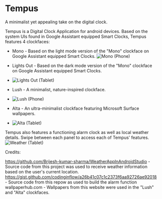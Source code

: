 # Tempus

A minimalist yet appealing take on the digital clock.



Tempus is a Digital Clock Application for android devices. Based on the system UIs found in Google Assistant equipped Smart Clocks, Tempus features 4 clockfaces:

* Mono - Based on the light mode version of the "Mono" clockface on Google Assistant equipped Smart Clocks.
![Mono (Phone)](https://user-images.githubusercontent.com/71292161/187811723-23f20443-4f37-4803-8a4f-fc4560368490.jpg)


* Lights Out - Based on the dark mode version of the "Mono" clockface on Google Assistant equipped Smart Clocks.
* ![Lights Out (Tablet)](https://user-images.githubusercontent.com/71292161/187811730-1ff9f672-59e2-4f60-9e76-261994f5748d.png)

* Lush - A minimalist, nature-inspired clockface.
* ![Lush (Phone)](https://user-images.githubusercontent.com/71292161/187811737-bd7b0830-0eaa-4943-9573-76a7c1c1198b.jpg)


* Alta - An ultra-minimalist clockface featuring Microsoft Surface wallpapers.
* ![Alta (Tablet)](https://user-images.githubusercontent.com/71292161/187811749-5fa7fe77-d1af-4ff9-affd-0f27a84b237c.png)


Tempus also features a functioning alarm clock as well as local weather details. Swipe between each panel to access each of Tempus' features.
![Weather (Tablet)](https://user-images.githubusercontent.com/71292161/187811762-fdc6bfa3-4bae-4369-9e60-032c67153976.png)

Credits:

https://github.com/Brijesh-kumar-sharma/WeatherAppInAndroidStudio - Source code from this project was used to receive weather information based on the user's current location.
https://gist.github.com/codinginflow/a26b41c07c1c2373f6aa92726ae92018 - Source code from this repow as used to build the alarm function
wallpaperhub.com - Wallpapers from this website were used in the "Lush" and "Alta" clockfaces.
